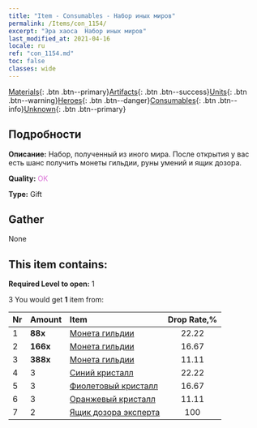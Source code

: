 ```yaml
---
title: "Item - Consumables - Набор иных миров"
permalink: /Items/con_1154/
excerpt: "Эра хаоса  Набор иных миров"
last_modified_at: 2021-04-16
locale: ru
ref: "con_1154.md"
toc: false
classes: wide
---
```

 [Materials](/ru/Items/){: .btn .btn--primary}[Artifacts](/ru/Items/Artifacts/){: .btn .btn--success}[Units](/ru/Items/Units/){: .btn .btn--warning}[Heroes](/ru/Items/Heroes/){: .btn .btn--danger}[Consumables](/ru/Items/Consumables/){: .btn .btn--info}[Unknown](/ru/Items/Unknown/){: .btn .btn--primary}

## Подробности
 **Описание:** Набор, полученный из иного мира. После открытия у вас есть шанс получить монеты гильдии, руны умений и ящик дозора.

 **Quality:** <span style="color: #DA70D6">OK</span>

 **Type:** Gift

## Gather

  None

## This item contains:

 **Required Level to open:** 1

 3 You would get **1** item  from:

  | Nr | Amount |     Item    | Drop Rate,% |
  |:---|:-------|:------------|:---------:|
  | 1 |  **88x** | [Монета гильдии](/ru/Items/con_896/) | 22.22 | 
  | 2 |  **166x** | [Монета гильдии](/ru/Items/con_896/) | 16.67 | 
  | 3 |  **388x** | [Монета гильдии](/ru/Items/con_896/) | 11.11 | 
  | 4 | 3 | [Синий кристалл](/ru/Items/con_716/) | 22.22 | 
  | 5 | 3 | [Фиолетовый кристалл](/ru/Items/con_720/) | 16.67 | 
  | 6 | 3 | [Оранжевый кристалл](/ru/Items/con_730/) | 11.11 | 
  | 7 | 2 | [Ящик дозора эксперта](/ru/Items/con_776/) | 100 | 
